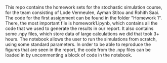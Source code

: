 This repo contains the homework sets for the stochastic simulation course, for the team consisting of Lode Vermeulen, Ayman Stitou and Rohith Saai. The code for the first assignment can be found in the folder "Homework 1". There, the most important file is homework1.ipynb, which contains all the code that we used to generate the results in our report. It also contains some .npy files, which store data of large calculations we did that took 3+ hours. The notebook allows the user to run the simulations from scratch, using some standard parameters. In order to be able to reproduce the figures that are seen in the report, the code from the .npy files can be loaded in by uncommenting a block of code in the notebook.
